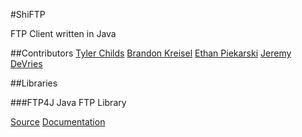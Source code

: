 #ShiFTP

FTP Client written in Java

##Contributors
[Tyler Childs](https://github.com/tylerchilds)
[Brandon Kreisel](https://github.com/BKreisel)
[Ethan Piekarski](https://github.com/SnoringFrog)
[Jeremy DeVries](https://github.com/jrdevries)

##Libraries

###FTP4J
Java FTP Library

[Source](http://www.sauronsoftware.it/projects/ftp4j/)
[Documentation](http://www.sauronsoftware.it/projects/ftp4j/manual.php)
